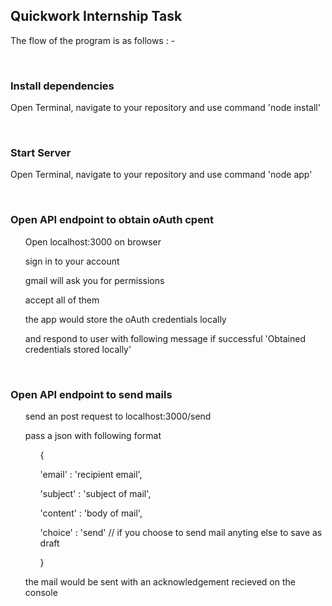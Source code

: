 <h2>Quickwork Internship Task</h3>

<p>
    The flow of the program is as follows : -
</p>

<br>

<h3>Install dependencies</h3>

<p>
    Open Terminal, navigate to your repository and use command 'node install'
</p>

<br>

<h3>Start Server</h3>

<p>
    Open Terminal, navigate to your repository and use command 'node app'
</p>

<br>

<h3>Open API endpoint to obtain oAuth cpent</h3>
<p>
    <ul>
        <p>Open localhost:3000 on browser</p>
        <p>sign in to your account</p>
        <p>gmail will ask you for permissions</p>
        <p>accept all of them</p>
        <p>the app would store the oAuth credentials locally</p>
        <p>and respond to user with following message if successful 'Obtained credentials stored locally'</p>
    </ul>
</p>

<br>

<h3>Open API endpoint to send mails</h3>
<p>
    <ul>
        <p>send an post request to localhost:3000/send</p>
        <p>pass a json with following format</p>
        <p>
          <ul>
            <p>{ </p>
            <p>'email' : 'recipient email',</p>
            <p>'subject' : 'subject of mail',</p>
            <p>'content' : 'body of mail',</p>
            <p>'choice' : 'send' // if you choose to send mail anyting else to save as draft</p>
            <p>}</p>
          </ul>
        </p>
        <p>the mail would be sent with an acknowledgement recieved on the console</p>
    </ul>
</p>
